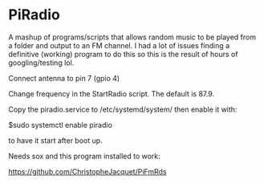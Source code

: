 # PiRadio

A mashup of programs/scripts that allows random music to be played from a folder and output to an FM channel. 
I had a lot of issues finding a definitive (working) program to do this so this is the result of hours of googling/testing lol.

Connect antenna to pin 7 (gpio 4)

Change frequency in the StartRadio script. The default is 87.9. 

Copy the piradio.service to /etc/systemd/system/ then enable it with:

$sudo systemctl enable piradio 

to have it start after boot up. 

Needs sox and this program installed to work: 

https://github.com/ChristopheJacquet/PiFmRds
